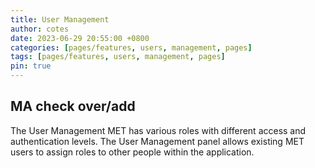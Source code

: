 ```yaml
---
title: User Management
author: cotes
date: 2023-06-29 20:55:00 +0800
categories: [pages/features, users, management, pages]
tags: [pages/features, users, management, pages]
pin: true
---
```


## MA check over/add

The User Management MET has various roles with different access and authentication levels. The User Management panel allows existing MET users to assign roles to other people within the application. 
